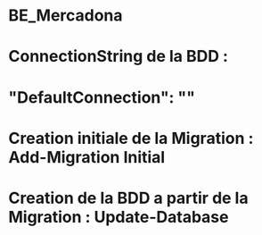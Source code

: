 # BE_Mercadona

# ConnectionString de la BDD : 
# "DefaultConnection": ""
# Creation initiale de la Migration : Add-Migration Initial
# Creation de la BDD a partir de la Migration : Update-Database
